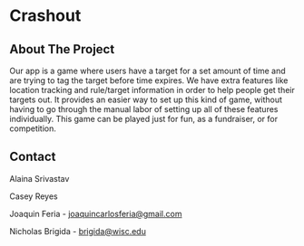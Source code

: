 # Crashout


## About The Project

Our app is a game where users have a target for a set amount of time and are trying to tag the target before time expires. We have extra features like location tracking and rule/target information in order to help people get their targets out. It provides an easier way to set up this kind of game, without having to go through the manual labor of setting up all of these features individually. This game can be played just for fun, as a fundraiser, or for competition.

<!-- CONTACT -->
## Contact

Alaina Srivastav

Casey Reyes

Joaquin Feria - joaquincarlosferia@gmail.com

Nicholas Brigida - brigida@wisc.edu
